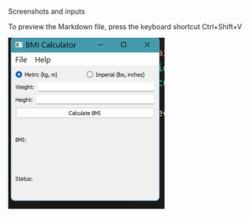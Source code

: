 Screenshots and inputs

To preview the Markdown file, press the keyboard shortcut Ctrl+Shift+V


![Screenshot](https://github.com/mukadasadylbekova/sixth_oop_project/blob/main/images/images/Screenshot%202025-03-04%20225945.png)




